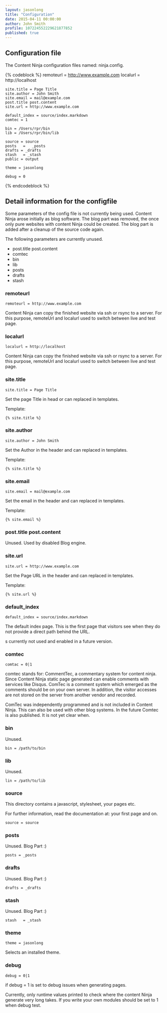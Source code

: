 ```yaml
---
layout: jasonlong
title: "Configuration"
date: 2015-04-11 00:00:00
author: John Smith
profile: 107224552229621877852
published: true
---
```


## Configuration file

The Content Ninja configuration files named: ninja.config. 

{% codeblock %}
    remoteurl = http://www.example.com
    localurl = http://localhost
    
    site.title = Page Title
    site.author = John Smith
    site.email = mail@example.com
    post.title post.content
    site.url = http://www.example.com
    
    default_index = source/index.markdown
    comtec = 1
    
    bin	= /Users/rpr/bin
    lib	= /Users/rpr/bin/lib
    
    source = source
    posts	=	_posts
    drafts = _drafts
    stash	= _stash
    public = output
    
    theme = jasonlong
    
    debug = 0
{% endcodeblock %}


## Detail information for the configfile

Some parameters of the config file is not currently being used. 
Content Ninja arose initially as blog software. 
The blog part was removed, the once only pure websites with content Ninja could be created.
The blog part is added after a cleanup of the source code again.

The following parameters are currently unused.

   * post.title post.content
   * comtec
   * bin
   * lib 
   * posts
   * drafts
   * stash


### remoteurl

    remoteurl = http://www.example.com

Content Ninja can copy the finished website via ssh or rsync to a server. 
For this purpose, remoteUrl and localurl used to switch between live and test page.

### localurl

    localurl = http://localhost

Content Ninja can copy the finished website via ssh or rsync to a server. 
For this purpose, remoteUrl and localurl used to switch between live and test page.

### site.title 

    site.title = Page Title

Set the page Title in head or can replaced in templates.

Template: 

    {% site.title %}

### site.author 

    site.author = John Smith

Set the Author in the header and can replaced in templates.

Template: 

    {% site.title %}

### site.email

    site.email = mail@example.com

Set the email in the header and can replaced in templates.

Template: 

    {% site.email %}

### post.title post.content

Unused. Used by disabled Blog engine. 

### site.url 

    site.url = http://www.example.com

Set the Page URL in the header and can replaced in templates.

Template: 

    {% site.url %}

### default_index 

    default_index = source/index.markdown

The default index page. This is the first page that visitors see when they do not provide a direct path behind the URL.

s currently not used and enabled in a future version.

### comtec 

    comtac = 0|1 

comtec stands for: CommentTec, a commentary system for content ninja. 
Since Content Ninja static page generated can enable comments with services like Disqus. 
ComTec is a comment system which emerged as the comments should be on your own server. 
In addition, the visitor accesses are not stored on the server from another vendor and recorded.

ComTec was independently programmed and is not included in Content Ninja. 
This can also be used with other blog systems.
In the future Comtec is also published. It is not yet clear when.

### bin	

Unused. 

    bin = /path/to/bin

### lib	

Unused. 

    lin = /path/to/lib 

### source 

This directory contains a javascript, stylesheet, your pages etc.

For further information, read the documentation at: your first page and on.

    source = source 

### posts	

Unused. Blog Part :) 

    posts = _posts 

### drafts 

Unused. Blog Part :) 

    drafts = _drafts

### stash	

Unused. Blog Part :) 

    stash	= _stash

### theme

    theme = jasonlong

Selects an installed theme.

### debug 

    debug = 0|1

if debug = 1 is set to debug issues when generating pages.

Currently, only runtime values printed to check where the content Ninja generate very long takes.
If you write your own modules should be set to 1 when debug test.



